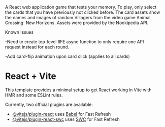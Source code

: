 A React web application game that tests your memory. To play, only select the cards that you have previously not clicked before. The card assets show the names and images of random Villagers from the video game Animal Crossing: New Horizons. Assets were provided by the Nookipedia API.



Known Issues

-Need to create top-level IIFE async function to only require one API request instead for each round.


-Add card-flip animation upon card click (applies to all cards)

# React + Vite

This template provides a minimal setup to get React working in Vite with HMR and some ESLint rules.

Currently, two official plugins are available:

- [@vitejs/plugin-react](https://github.com/vitejs/vite-plugin-react/blob/main/packages/plugin-react/README.md) uses [Babel](https://babeljs.io/) for Fast Refresh
- [@vitejs/plugin-react-swc](https://github.com/vitejs/vite-plugin-react-swc) uses [SWC](https://swc.rs/) for Fast Refresh
